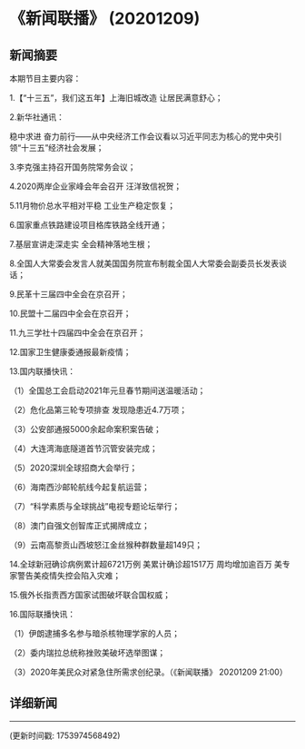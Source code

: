 # 《新闻联播》 (20201209)

## 新闻摘要

本期节目主要内容：

1.【“十三五”，我们这五年】上海旧城改造 让居民满意舒心；

2.新华社通讯：

稳中求进 奋力前行——从中央经济工作会议看以习近平同志为核心的党中央引领“十三五”经济社会发展；

3.李克强主持召开国务院常务会议；

4.2020两岸企业家峰会年会召开 汪洋致信祝贺；

5.11月物价总水平相对平稳 工业生产稳定恢复；

6.国家重点铁路建设项目格库铁路全线开通；

7.基层宣讲走深走实 全会精神落地生根；

8.全国人大常委会发言人就美国国务院宣布制裁全国人大常委会副委员长发表谈话；

9.民革十三届四中全会在京召开；

10.民盟十二届四中全会在京召开；

11.九三学社十四届四中全会在京召开；

12.国家卫生健康委通报最新疫情；

13.国内联播快讯：

（1）全国总工会启动2021年元旦春节期间送温暖活动；

（2）危化品第三轮专项排查 发现隐患近4.7万项；

（3）公安部通报5000余起命案积案告破；

（4）大连湾海底隧道首节沉管安装完成；

（5）2020深圳全球招商大会举行；

（6）海南西沙邮轮航线今起复航运营；

（7）“科学素质与全球挑战”电视专题论坛举行；

（8）澳门自强文创智库正式揭牌成立；

（9）云南高黎贡山西坡怒江金丝猴种群数量超149只；

14.全球新冠确诊病例累计超6721万例 美累计确诊超1517万 周均增加逾百万 美专家警告美疫情失控会陷入灾难；

15.俄外长指责西方国家试图破坏联合国权威；

16.国际联播快讯：

（1）伊朗逮捕多名参与暗杀核物理学家的人员；

（2）委内瑞拉总统称挫败美破坏选举图谋；

（3）2020年美民众对紧急住所需求创纪录。（《新闻联播》 20201209 21:00）

## 详细新闻

---

(更新时间戳: 1753974568492)

